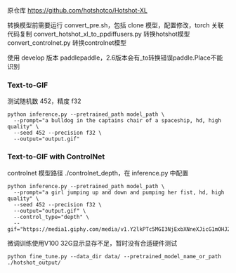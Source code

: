 原仓库 <https://github.com/hotshotco/Hotshot-XL>

转换模型前需要运行 convert_pre.sh，包括 clone 模型，配置修改，torch 关联代码复制
convert_hotshot_xl_to_ppdiffusers.py 转换hotshot模型
convert_controlnet.py 转换controlnet模型

使用 develop 版本 paddlepaddle，2.6版本会有\_to转换错误paddle.Place不能识别

### Text-to-GIF

测试随机数 452，精度 f32

``` shell
python inference.py --pretrained_path model_path \
  --prompt="a bulldog in the captains chair of a spaceship, hd, high quality" \
  --seed 452 --precision f32 \
  --output="output.gif"
```

### Text-to-GIF with ControlNet

controlnet 模型路径 ./controlnet_depth，在 inference.py 中配置

``` shell
python inference.py --pretrained_path model_path \
  --prompt="a girl jumping up and down and pumping her fist, hd, high quality" \
  --seed 452 --precision f32 \
  --output="output.gif" \
  --control_type="depth" \
  --gif="https://media1.giphy.com/media/v1.Y2lkPTc5MGI3NjExbXNneXJicG1mOHJ2dzQ2Y2JteDY1ZWlrdjNjMjl3ZWxyeWFxY2EzdyZlcD12MV9pbnRlcm5hbF9naWZfYnlfaWQmY3Q9Zw/YOTAoXBgMCmFeQQzuZ/giphy.gif"
```

微调训练使用V100 32G显示显存不足，暂时没有合适硬件测试

``` shell
python fine_tune.py --data_dir data/ --pretrained_model_name_or_path ./hotshot_output/
```
